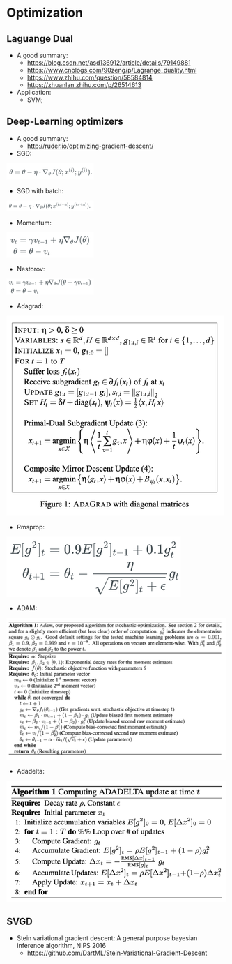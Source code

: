 # Optimization

## Laguange Dual
- A good summary:
	- https://blog.csdn.net/asd136912/article/details/79149881
	- https://www.cnblogs.com/90zeng/p/Lagrange_duality.html
	- https://www.zhihu.com/question/58584814
	- https://zhuanlan.zhihu.com/p/26514613
- Application:
	- SVM;

## Deep-Learning optimizers
- A good summary:
	- http://ruder.io/optimizing-gradient-descent/
- SGD:
<img src="/Optimization/images/sgd.png" alt="drawing" width="200"/>

- SGD with batch:
<img src="/Optimization/images/sgd-batch.png" alt="drawing" width="200"/>

- Momentum:
<img src="/Optimization/images/momentum.png" alt="drawing" width="200"/>

- Nestorov:
<img src="/Optimization/images/nag.png" alt="drawing" width="200"/>

- Adagrad:
<img src="/Optimization/images/adagrad.png" alt="drawing" width="500"/>

- Rmsprop:
<img src="/Optimization/images/rmsprop.png" alt="drawing" width="400"/>

- ADAM:
<img src="/Optimization/images/adam.png" alt="drawing" width="600"/>

- Adadelta:
<img src="/Optimization/images/adadelta.png" alt="drawing" width="600"/>

## SVGD
- Stein variational gradient descent: A general purpose bayesian inference algorithm, NIPS 2016
	- https://github.com/DartML/Stein-Variational-Gradient-Descent